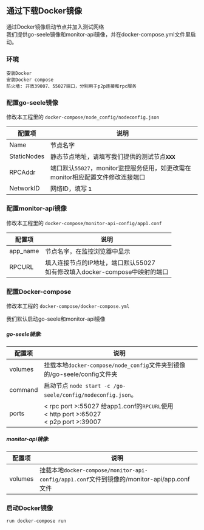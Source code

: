 ## 通过下载Docker镜像

通过Docker镜像启动节点并加入测试网络<br>
我们提供go-seele镜像和monitor-api镜像，并在docker-compose.yml文件里启动。

### 环境
	安装Docker
	安装Docker compose
	防火墙: 开放39007、55027端口，分别用于p2p连接和rpc服务

### 配置go-seele镜像
修改本工程里的 `docker-compose/node_config/nodeconfig.json`

| 配置项 | 说明 |
| ----------- | --------- |
| Name  | 节点名字  |
|  StaticNodes  | 静态节点地址，请填写我们提供的测试节点<s>**`XXX`**</s>  |
|  RPCAddr  | 端口默认`55027`，monitor监控服务使用，如更改需在monitor相应配置文件修改连接端口 |
|  NetworkID  | 网络ID，填写 **`1`**  |

### 配置monitor-api镜像
修改本工程里的 `docker-compose/monitor-api-config/app1.conf`

| 配置项 | 说明 |
| ----------- | --------- |
| app_name  | 节点名字，在监控浏览器中显示  |
| RPCURL  | 填入连接节点的IP地址，端口默认55027  <br> 如有修改填入docker-compose中映射的端口|

### 配置Docker-compose
修改本工程的 `docker-compose/docker-compose.yml`

我们默认启动go-seele和monitor-api镜像

##### go-seele镜像:

| 配置项 | 说明 |
| ----------- | --------- |
| volumes  | 挂载本地`docker-compose/node_config`文件夹到镜像的/go-seele/config文件夹  |
| command  | 启动节点 `node start -c /go-seele/config/nodeconfig.json`。|
| ports  | < rpc port >:55027 给app1.conf的`RPCURL`使用<br> < http port >:65027 <br> < p2p port >:39007|
##### monitor-api镜像:

| 配置项 | 说明 |
| ----------- | --------- |
| volumes  | 挂载本地`docker-compose/monitor-api-config/app1.conf`文件到镜像的/monitor-api/app.conf文件  |

### 启动Docker镜像
`run docker-compose run`

